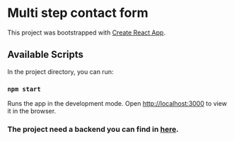 # Multi step contact form

This project was bootstrapped with [Create React App](https://github.com/facebook/create-react-app).

## Available Scripts

In the project directory, you can run:

### `npm start`

Runs the app in the development mode.
Open [http://localhost:3000](http://localhost:3000) to view it in the browser.

### The project need a backend you can find in [here](https://github.com/YeudaWitman/Contact-Form-backend).
